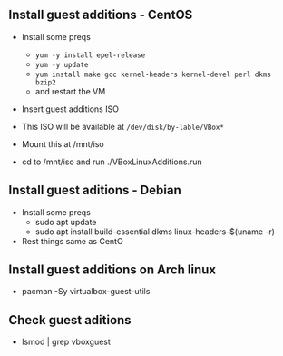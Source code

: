 ## Install guest additions - CentOS
- Install some preqs
	- `yum -y install epel-release`
	- `yum -y update`
	- `yum install make gcc kernel-headers kernel-devel perl dkms bzip2`
	- and restart the VM
- Insert guest additions ISO
	
- This ISO will be available at  `/dev/disk/by-lable/VBox*`
- Mount this at /mnt/iso
- cd to /mnt/iso and run  ./VBoxLinuxAdditions.run 
	
## Install guest aditions - Debian
- Install some preqs
	- sudo apt update
	- sudo apt install build-essential dkms linux-headers-$(uname -r)
- Rest things same as CentO

## Install guest additions on Arch linux
- pacman -Sy virtualbox-guest-utils

## Check guest aditions
- lsmod | grep vboxguest
